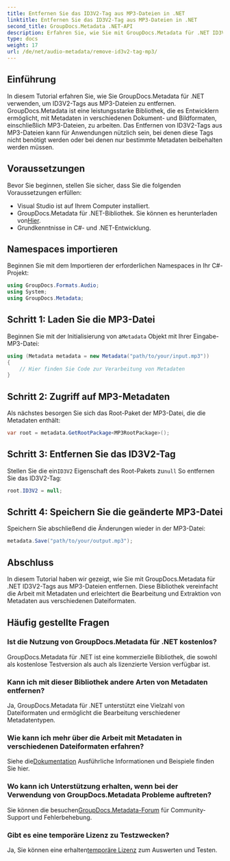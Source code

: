 ```yaml
---
title: Entfernen Sie das ID3V2-Tag aus MP3-Dateien in .NET
linktitle: Entfernen Sie das ID3V2-Tag aus MP3-Dateien in .NET
second_title: GroupDocs.Metadata .NET-API
description: Erfahren Sie, wie Sie mit GroupDocs.Metadata für .NET ID3V2-Tags aus MP3-Dateien entfernen. Verwalten Sie Metadaten in Ihren C#-Projekten effizient.
type: docs
weight: 17
url: /de/net/audio-metadata/remove-id3v2-tag-mp3/
---
```

## Einführung
In diesem Tutorial erfahren Sie, wie Sie GroupDocs.Metadata für .NET verwenden, um ID3V2-Tags aus MP3-Dateien zu entfernen. GroupDocs.Metadata ist eine leistungsstarke Bibliothek, die es Entwicklern ermöglicht, mit Metadaten in verschiedenen Dokument- und Bildformaten, einschließlich MP3-Dateien, zu arbeiten. Das Entfernen von ID3V2-Tags aus MP3-Dateien kann für Anwendungen nützlich sein, bei denen diese Tags nicht benötigt werden oder bei denen nur bestimmte Metadaten beibehalten werden müssen.
## Voraussetzungen
Bevor Sie beginnen, stellen Sie sicher, dass Sie die folgenden Voraussetzungen erfüllen:
- Visual Studio ist auf Ihrem Computer installiert.
-  GroupDocs.Metadata für .NET-Bibliothek. Sie können es herunterladen von[Hier](https://releases.groupdocs.com/metadata/net/).
- Grundkenntnisse in C#- und .NET-Entwicklung.

## Namespaces importieren
Beginnen Sie mit dem Importieren der erforderlichen Namespaces in Ihr C#-Projekt:
```csharp
using GroupDocs.Formats.Audio;
using System;
using GroupDocs.Metadata;
```
## Schritt 1: Laden Sie die MP3-Datei
 Beginnen Sie mit der Initialisierung von a`Metadata` Objekt mit Ihrer Eingabe-MP3-Datei:
```csharp
using (Metadata metadata = new Metadata("path/to/your/input.mp3"))
{
    // Hier finden Sie Code zur Verarbeitung von Metadaten
}
```
## Schritt 2: Zugriff auf MP3-Metadaten
Als nächstes besorgen Sie sich das Root-Paket der MP3-Datei, die die Metadaten enthält:
```csharp
var root = metadata.GetRootPackage<MP3RootPackage>();
```
## Schritt 3: Entfernen Sie das ID3V2-Tag
 Stellen Sie die ein`ID3V2` Eigenschaft des Root-Pakets zu`null` So entfernen Sie das ID3V2-Tag:
```csharp
root.ID3V2 = null;
```
## Schritt 4: Speichern Sie die geänderte MP3-Datei
Speichern Sie abschließend die Änderungen wieder in der MP3-Datei:
```csharp
metadata.Save("path/to/your/output.mp3");
```

## Abschluss
In diesem Tutorial haben wir gezeigt, wie Sie mit GroupDocs.Metadata für .NET ID3V2-Tags aus MP3-Dateien entfernen. Diese Bibliothek vereinfacht die Arbeit mit Metadaten und erleichtert die Bearbeitung und Extraktion von Metadaten aus verschiedenen Dateiformaten.

## Häufig gestellte Fragen
### Ist die Nutzung von GroupDocs.Metadata für .NET kostenlos?
GroupDocs.Metadata für .NET ist eine kommerzielle Bibliothek, die sowohl als kostenlose Testversion als auch als lizenzierte Version verfügbar ist.
### Kann ich mit dieser Bibliothek andere Arten von Metadaten entfernen?
Ja, GroupDocs.Metadata für .NET unterstützt eine Vielzahl von Dateiformaten und ermöglicht die Bearbeitung verschiedener Metadatentypen.
### Wie kann ich mehr über die Arbeit mit Metadaten in verschiedenen Dateiformaten erfahren?
 Siehe die[Dokumentation](https://reference.groupdocs.com/metadata/net/) Ausführliche Informationen und Beispiele finden Sie hier.
### Wo kann ich Unterstützung erhalten, wenn bei der Verwendung von GroupDocs.Metadata Probleme auftreten?
 Sie können die besuchen[GroupDocs.Metadata-Forum](https://forum.groupdocs.com/c/metadata/14) für Community-Support und Fehlerbehebung.
### Gibt es eine temporäre Lizenz zu Testzwecken?
Ja, Sie können eine erhalten[temporäre Lizenz](https://purchase.groupdocs.com/temporary-license/) zum Auswerten und Testen.
